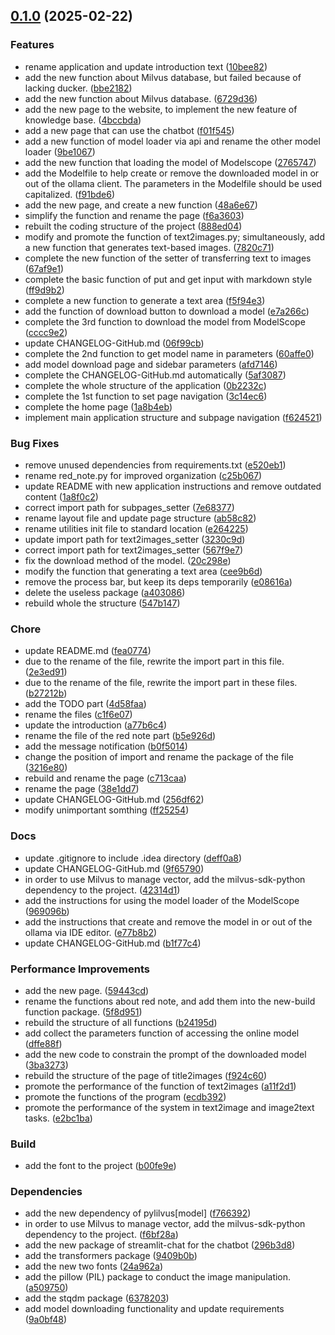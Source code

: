 <!-- insertion marker -->
<a name="0.1.0"></a>

## [0.1.0](https://github.com/DaoChaShao/llm-combination/compare/be2391ecf9ec39e3abc1f9d9bfff49c24c89a878...0.1.0) (2025-02-22)

### Features

- rename application and update introduction text ([10bee82](https://github.com/DaoChaShao/llm-combination/commit/10bee827d248c6bc07dfaa5e919c21c25e79c305))
- add the new function about Milvus database, but failed because of lacking ducker. ([bbe2182](https://github.com/DaoChaShao/llm-combination/commit/bbe21828b492d967737b4c135f82f634ba662be1))
- add the new function about Milvus database. ([6729d36](https://github.com/DaoChaShao/llm-combination/commit/6729d3603ec443f8759c963ec1d320baefdc9ea8))
- add the new page to the website, to implement the new feature of knowledge base. ([4bccbda](https://github.com/DaoChaShao/llm-combination/commit/4bccbda1add60d312ef7871d4132a7f219e9acb8))
- add a new page that can use the chatbot ([f01f545](https://github.com/DaoChaShao/llm-combination/commit/f01f5457ac3e61478a4ecdfb2d39fc3913f601b4))
- add a new function of model loader via api and rename the other model loader ([9be1067](https://github.com/DaoChaShao/llm-combination/commit/9be1067d5d86fcdb1a93fc1efdbe53f617d88984))
- add the new function that loading the model of Modelscope ([2765747](https://github.com/DaoChaShao/llm-combination/commit/2765747ab12a99a21d90d4da6889306645525715))
- add the Modelfile to help create or remove the downloaded model in or out of the ollama client. The parameters in the Modelfile should be used capitalized. ([f91bde6](https://github.com/DaoChaShao/llm-combination/commit/f91bde6d6a00a3bb6b133ee16e76985a0a94dde7))
- add the new page, and create a new function ([48a6e67](https://github.com/DaoChaShao/llm-combination/commit/48a6e67c8e388aeeb96a8f63b9ad491a79c7bf5b))
- simplify the function and rename the page ([f6a3603](https://github.com/DaoChaShao/llm-combination/commit/f6a360332f3aaab187c766ec365af958c188fe25))
- rebuilt the coding structure of the project ([888ed04](https://github.com/DaoChaShao/llm-combination/commit/888ed0478752f73e9eecac398e4646057ac12326))
- modify and promote the function of text2images.py; simultaneously, add a new function that generates text-based images. ([7820c71](https://github.com/DaoChaShao/llm-combination/commit/7820c7176faa4ee4c5640b9efd3e04bfd636e845))
- complete the new function of the setter of transferring text to images ([67af9e1](https://github.com/DaoChaShao/llm-combination/commit/67af9e1130280d287293e3175598441e4829f3d0))
- complete the basic function of put and get input with markdown style ([ff9d9b2](https://github.com/DaoChaShao/llm-combination/commit/ff9d9b219cae12e7fcbc1158a75de637d4975883))
- complete a new function to generate a text area ([f5f94e3](https://github.com/DaoChaShao/llm-combination/commit/f5f94e3454e136aacf1f1edee8b99d3d9b6b8ad9))
- add the function of download button to download a model ([e7a266c](https://github.com/DaoChaShao/llm-combination/commit/e7a266cb5aace75beadd4c182d7254bfb3b07a7d))
- complete the 3rd function to download the model from ModelScope ([cccc9e2](https://github.com/DaoChaShao/llm-combination/commit/cccc9e25e029e99f99f6cd6a03f35b5262047772))
- update CHANGELOG-GitHub.md ([06f99cb](https://github.com/DaoChaShao/llm-combination/commit/06f99cb0141e78bbcf4c0cd22b53b7bb34002ae5))
- complete the 2nd function to get model name in parameters ([60affe0](https://github.com/DaoChaShao/llm-combination/commit/60affe032137953dfe8f62a620bbbfe67c365d00))
- add model download page and sidebar parameters ([afd7146](https://github.com/DaoChaShao/llm-combination/commit/afd71465bcb2be33e9edf61d66a15098adcd5d9f))
- complete the CHANGELOG-GitHub.md automatically ([5af3087](https://github.com/DaoChaShao/llm-combination/commit/5af30873260716ddde673ef019626e222284b68e))
- complete the whole structure of the application ([0b2232c](https://github.com/DaoChaShao/llm-combination/commit/0b2232cc655f9028cf3773c4c78c8318ceb05f70))
- complete the 1st function to set page navigation ([3c14ec6](https://github.com/DaoChaShao/llm-combination/commit/3c14ec60c4678ffcbd977ff82a518eed49a6675c))
- complete the home page ([1a8b4eb](https://github.com/DaoChaShao/llm-combination/commit/1a8b4eb9de2d4f94bbf40e97df47532192e23c05))
- implement main application structure and subpage navigation ([f624521](https://github.com/DaoChaShao/llm-combination/commit/f624521572e9f70a150e8f877afa1f281e2ccd68))

### Bug Fixes

- remove unused dependencies from requirements.txt ([e520eb1](https://github.com/DaoChaShao/llm-combination/commit/e520eb1d2d74b095b909693c11dfd5dce16292ee))
- rename red_note.py for improved organization ([c25b067](https://github.com/DaoChaShao/llm-combination/commit/c25b0672ac472c228f512c917d1ac9c24dabdfc6))
- update README with new application instructions and remove outdated content ([1a8f0c2](https://github.com/DaoChaShao/llm-combination/commit/1a8f0c244630bee0669133d9d01f38ca337ab90d))
- correct import path for subpages_setter ([7e68377](https://github.com/DaoChaShao/llm-combination/commit/7e683771bc00170e1334ac9a6fa78fb4ada73ba4))
- rename layout file and update page structure ([ab58c82](https://github.com/DaoChaShao/llm-combination/commit/ab58c827121f3ddfae6652422bab17fb0273b58a))
- rename utilities init file to standard location ([e264225](https://github.com/DaoChaShao/llm-combination/commit/e264225256cffe7202c26f5f703259781ee82421))
- update import path for text2images_setter ([3230c9d](https://github.com/DaoChaShao/llm-combination/commit/3230c9d6775ec4a8b234958c6947948c31ab9569))
- correct import path for text2images_setter ([567f9e7](https://github.com/DaoChaShao/llm-combination/commit/567f9e7365ebe9c6aa40924f4f2df2a3572a3757))
- fix the download method of the model. ([20c298e](https://github.com/DaoChaShao/llm-combination/commit/20c298e9ac9bc4343d5f82ef487181674ecac694))
- modify the function that generating a text area ([cee9b6d](https://github.com/DaoChaShao/llm-combination/commit/cee9b6d94fe387b89992c09414090e350757a2eb))
- remove the process bar, but keep its deps temporarily ([e08616a](https://github.com/DaoChaShao/llm-combination/commit/e08616ac818bf22472fc3dad5165654014720230))
- delete the useless package ([a403086](https://github.com/DaoChaShao/llm-combination/commit/a403086eee12445e8f625c642e26b6133157feb6))
- rebuild whole the structure ([547b147](https://github.com/DaoChaShao/llm-combination/commit/547b1472f1d8b89377570ceffd3c1f0745d03e68))

### Chore

- update README.md ([fea0774](https://github.com/DaoChaShao/llm-combination/commit/fea0774ac7fdb0c354dd949db821b35d08d7adcc))
- due to the rename of the file, rewrite the import part in this file. ([2e3ed91](https://github.com/DaoChaShao/llm-combination/commit/2e3ed91a273f73ecf7e471a5e5f1561abb7fc854))
- due to the rename of the file, rewrite the import part in these files. ([b27212b](https://github.com/DaoChaShao/llm-combination/commit/b27212b9f81868038e95aa4de5073b9bd0976b07))
- add the TODO part ([4d58faa](https://github.com/DaoChaShao/llm-combination/commit/4d58faa102598dc764e85e711d342bd171475607))
- rename the files ([c1f6e07](https://github.com/DaoChaShao/llm-combination/commit/c1f6e07bb893f9a8083875ac662c07e884b7d65f))
- update the introduction ([a77b6c4](https://github.com/DaoChaShao/llm-combination/commit/a77b6c4d1074e9c3f1abbc97f36df46f285f3092))
- rename the file of the red note part ([b5e926d](https://github.com/DaoChaShao/llm-combination/commit/b5e926d8b5a4188957cc7b30b772fd7abaf4e09e))
- add the message notification ([b0f5014](https://github.com/DaoChaShao/llm-combination/commit/b0f5014e4b285fc9742f40c075f2ccf25f916c74))
- change the position of import and rename the package of the file ([3216e80](https://github.com/DaoChaShao/llm-combination/commit/3216e802f2b350a0e1d84188d295e978bb987494))
- rebuild and rename the page ([c713caa](https://github.com/DaoChaShao/llm-combination/commit/c713caae73c3180d27b78fa5a6f5858bba5a9421))
- rename the page ([38e1dd7](https://github.com/DaoChaShao/llm-combination/commit/38e1dd7043a8b153f4e7a97fcfb90256c165a399))
- update CHANGELOG-GitHub.md ([256df62](https://github.com/DaoChaShao/llm-combination/commit/256df6236ab4c52d851a0ab539693b49d2855e29))
- modify unimportant somthing ([ff25254](https://github.com/DaoChaShao/llm-combination/commit/ff252548957d972620e1ae7ea0793857ebee0674))

### Docs

- update .gitignore to include .idea directory ([deff0a8](https://github.com/DaoChaShao/llm-combination/commit/deff0a8059131f9975a432823f628ebd8dba5ce7))
- update CHANGELOG-GitHub.md ([9f65790](https://github.com/DaoChaShao/llm-combination/commit/9f65790a7d6c4addb4b82b4ad037fdbb59125a7a))
- in order to use Milvus to manage vector, add the milvus-sdk-python dependency to the project. ([42314d1](https://github.com/DaoChaShao/llm-combination/commit/42314d12cad02b8221263855db0326400cef232f))
- add the instructions for using the model loader of the ModelScope ([969096b](https://github.com/DaoChaShao/llm-combination/commit/969096b9518bc5b80a9a63a97206b91855f1ad4c))
- add the instructions that create and remove the model in or out of the ollama via IDE editor. ([e77b8b2](https://github.com/DaoChaShao/llm-combination/commit/e77b8b251b62d5a41c1eccab1cfb5a95f3542598))
- update CHANGELOG-GitHub.md ([b1f77c4](https://github.com/DaoChaShao/llm-combination/commit/b1f77c4442bd93381324e35dcc48ad25ff372e19))

### Performance Improvements

- add the new page. ([59443cd](https://github.com/DaoChaShao/llm-combination/commit/59443cd93685c61312910b810825ab89d9124105))
- rename the functions about red note, and add them into the new-build function package. ([5f8d951](https://github.com/DaoChaShao/llm-combination/commit/5f8d95126fef0d0720559328fd5be86a92dd9f73))
- rebuild the structure of all functions ([b24195d](https://github.com/DaoChaShao/llm-combination/commit/b24195d91d819ccd66bae7d18a20163114663139))
- add collect the parameters function of accessing the online model ([dffe88f](https://github.com/DaoChaShao/llm-combination/commit/dffe88f77d4858aeb91312513a73ded4e1dfd9b3))
- add the new code to constrain the prompt of the downloaded model ([3ba3273](https://github.com/DaoChaShao/llm-combination/commit/3ba32733709c3f2e71a6a440e42fd098cabb2809))
- rebuild the structure of the page of title2images ([f924c60](https://github.com/DaoChaShao/llm-combination/commit/f924c60f86db6b847cc77a5147a0e8a5d9ea172d))
- promote the performance of the function of text2images ([a11f2d1](https://github.com/DaoChaShao/llm-combination/commit/a11f2d1947a40cd4db1ac856e2b35bc2779cb4d7))
- promote the functions of the program ([ecdb392](https://github.com/DaoChaShao/llm-combination/commit/ecdb39284ad292649657147fb5f27079678d9d5c))
- promote the performance of the system in text2image and image2text tasks. ([e2bc1ba](https://github.com/DaoChaShao/llm-combination/commit/e2bc1ba7b751a5406255b6218b7d552b72ec5a86))

### Build

- add the font to the project ([b00fe9e](https://github.com/DaoChaShao/llm-combination/commit/b00fe9ed704dbcd80e10c60fc87e503fe13b209b))

### Dependencies

- add the new dependency of pylilvus[model] ([f766392](https://github.com/DaoChaShao/llm-combination/commit/f766392b9ab833bfef34a23efeb217daef06cc32))
- in order to use Milvus to manage vector, add the milvus-sdk-python dependency to the project. ([f6bf28a](https://github.com/DaoChaShao/llm-combination/commit/f6bf28aa3ebd605aad054c9b35161cd9686ca3b2))
- add the new package of streamlit-chat for the chatbot ([296b3d8](https://github.com/DaoChaShao/llm-combination/commit/296b3d8c5d297f6e4cf17737a791d423cc6b3ad7))
- add the transformers package ([9409b0b](https://github.com/DaoChaShao/llm-combination/commit/9409b0b79d94900353b1255da262805c02b7bfb7))
- add the new two fonts ([24a962a](https://github.com/DaoChaShao/llm-combination/commit/24a962aa221aa683eec674404a387920c6591223))
- add the pillow (PIL) package to conduct the image manipulation. ([a509750](https://github.com/DaoChaShao/llm-combination/commit/a509750b0b7095c9addf748788377d85091cfad9))
- add the stqdm package ([6378203](https://github.com/DaoChaShao/llm-combination/commit/63782038306c4ccf649a7475509c31a96da214cc))
- add model downloading functionality and update requirements ([9a0bf48](https://github.com/DaoChaShao/llm-combination/commit/9a0bf48fd2d47632eb920859b299bdf4686a487f))

